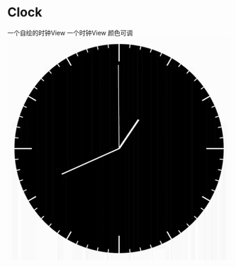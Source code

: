 # Clock
一个自绘的时钟View
一个时钟View 颜色可调<br>[![](https://github.com/x1388923662j/Clock/blob/master/art/clock~1.gif?raw=true)](https://github.com/x1388923662j/Clock/blob/master/art/clock~1.gif?raw=true)
